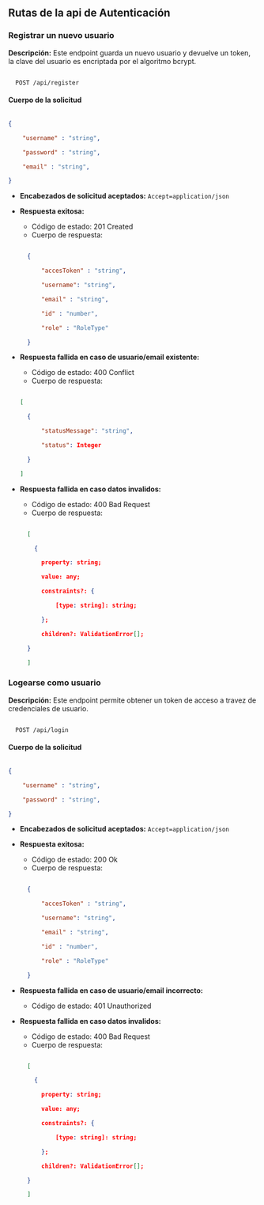 ## Rutas de la api de Autenticación

### Registrar un nuevo usuario

**Descripción:** Este endpoint guarda un nuevo usuario y devuelve un token, la clave del usuario es encriptada por el algoritmo bcrypt.

```http

  POST /api/register

```

#### Cuerpo de la solicitud

```json

{

    "username" : "string",

    "password" : "string",

    "email" : "string",

}

```

- **Encabezados de solicitud aceptados:** `Accept=application/json`
- **Respuesta exitosa:**

  - Código de estado: 201 Created
  - Cuerpo de respuesta:

  ```json

    {

        "accesToken" : "string",

        "username": "string", 

        "email" : "string",

        "id" : "number",

        "role" : "RoleType"

    }

  ```
- **Respuesta fallida en caso de usuario/email existente:**

  - Código de estado: 400 Conflict
  - Cuerpo de respuesta:

  ```json

  [

    {

        "statusMessage": "string",

        "status": Integer

    }

  ]

  ```
- **Respuesta fallida en caso datos invalidos:**

  - Código de estado: 400 Bad Request
  - Cuerpo de respuesta:

  ```json

    [

      {

        property: string; 

        value: any; 

        constraints?: { 

            [type: string]: string;

        };

        children?: ValidationError[]; 

    }

    ]

  ```

### Logearse como usuario

**Descripción:** Este endpoint permite obtener un token de acceso a travez de credenciales de usuario.

```http

  POST /api/login

```

#### Cuerpo de la solicitud

```json

{

    "username" : "string",

    "password" : "string",

}

```

- **Encabezados de solicitud aceptados:** `Accept=application/json`
- **Respuesta exitosa:**

  - Código de estado: 200 Ok
  - Cuerpo de respuesta:

  ```json

    {

        "accesToken" : "string",

        "username": "string", 

        "email" : "string",

        "id" : "number",

        "role" : "RoleType"

    }

  ```
- **Respuesta fallida en caso de usuario/email incorrecto:**

  - Código de estado: 401 Unauthorized
- **Respuesta fallida en caso datos invalidos:**

  - Código de estado: 400 Bad Request
  - Cuerpo de respuesta:

  ```json

    [

      {

        property: string; 

        value: any; 

        constraints?: { 

            [type: string]: string;

        };

        children?: ValidationError[]; 

    }

    ]

  ```
